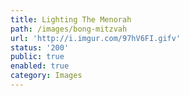 ```yaml
---
title: Lighting The Menorah
path: /images/bong-mitzvah
url: 'http://i.imgur.com/97hV6FI.gifv'
status: '200'
public: true
enabled: true
category: Images
---
```


